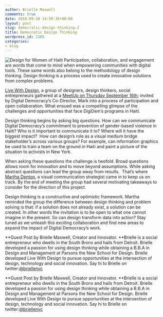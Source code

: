 ```yaml
---
author: Brielle Maxwell
comments: true
date: 2010-09-28 14:59:36+00:00
layout: post
slug: democratic-design-thinking-2
title: Democratic Design Thinking
wordpress_id: 2165
categories:
- blog
---
```

![Design for Women of Haiti](http://www.livewithdesign.org/collaboration4haitiweb1.jpg)
Participation, collaboration, and engagement are words that come to mind when empowering communities with digital tools. These same words also belong to the methodology of design thinking. Design thinking is a process used to create innovative solutions from complex problems.

[Live With Design](http://www.livewithdesign.org/), a group of designers, design thinkers, social entrepreneurs gathered at a [MeetUp on Thursday September 16th](http://www.meetup.com/livewithdesign/); invited by Digital Democracy’s Co-Director, Mark into a process of participation and open collaboration. What ensued was a compelling glimpse of the challenges and opportunities that face DigiDem’s programs in Haiti.

Design thinking begins by asking big questions. How can we communicate Digital Democracy’s commitment to prevention of gender-based violence in Haiti? Who is it important to communicate it to? Where will it have the biggest impact?  How can design’s role as a visual medium bridge stakeholder’s across various groups? For example, can information graphics be used to train a team on the ground in Haiti and paint a picture of the situation to activists in New York.

When asking these questions the challenge is twofold. Broad questions allows room for innovation and to move beyond assumptions. While asking abstract questions can lead the group away from results.  That’s where [Martha Denton](http://www.marthadenton.com/), a visual communication strategist came in to keep us on track. By the end of meeting the group had several motivating takeaways to consider for the direction of this project.

Design thinking is a constructive and optimistic framework. Martha reminded the group the difference between design thinking and problem solving is that: if a solution does not already exist, a solution can be created. In other words the invitation is to be open to what one cannot imagine in the present. So can design transform data into action? Stay tuned as we unleash this exciting collaboration and find new areas to expand the impact of Digital Democracy’s work.

**Guest Post by Brielle Maxwell, Creator and Innovator. **Brielle is a social entrepreneur who dwells in the South Bronx and hails from Detroit. Brielle developed a passion for using design thinking while obtaining a B.B.A in Design and Management at Parsons the New School for Design. Brielle developed Live With Design to pursue opportunities at the intersection of design, technology and social innovation. Say hi to Brielle on twitter:[@briellenyc][5] 


 [5]: http://www.twitter.com/briellenyc
**Guest Post by Brielle Maxwell, Creator and Innovator. **Brielle is a social entrepreneur who dwells in the South Bronx and hails from Detroit. Brielle developed a passion for using design thinking while obtaining a B.B.A in Design and Management at Parsons the New School for Design. Brielle developed Live With Design to pursue opportunities at the intersection of design, technology and social innovation. Say hi to Brielle on twitter:[@briellenyc](http://www.twitter.com/briellenyc)
